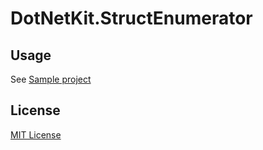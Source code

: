 # DotNetKit.StructEnumerator
## Usage
See [Sample project](DotNetKit.StructEnumerable.Sample)

## License
[MIT License](DotNetKit.StructEnumerable/StructEnumerator.cs)
